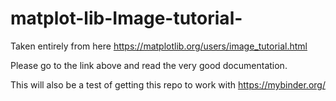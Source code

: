 # matplot-lib-Image-tutorial-
Taken entirely from here https://matplotlib.org/users/image_tutorial.html

Please go to the link above and read the very good documentation.

This will also be a test of getting this repo to work with https://mybinder.org/
